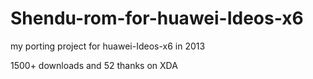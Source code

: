 # Shendu-rom-for-huawei-Ideos-x6
my porting project for huawei-Ideos-x6 in 2013

1500+ downloads and 52 thanks on XDA
